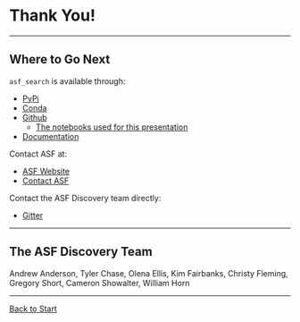 # Thank You!
***

## Where to Go Next
`asf_search` is available through:
- [PyPi](https://pypi.org/project/asf-search/)
- [Conda](https://anaconda.org/conda-forge/asf_search)
- [Github](https://github.com/asfadmin/Discovery-asf_search) 
  - [The notebooks used for this presentation](https://github.com/asfadmin/Discovery-asf_search/tree/master/examples)
- [Documentation](https://docs.asf.alaska.edu/)

Contact ASF at:
- [ASF Website](https://asf.alaska.edu)
- [Contact ASF](https://asf.alaska.edu/contact/)

Contact the ASF Discovery team directly:
- [Gitter](https://gitter.im/ASFDiscovery/)

***
## The ASF Discovery Team

Andrew Anderson, Tyler Chase, Olena Ellis, Kim Fairbanks, Christy Fleming, Gregory Short, Cameron Showalter, William Horn

***
[Back to Start](./0-Intro.md)